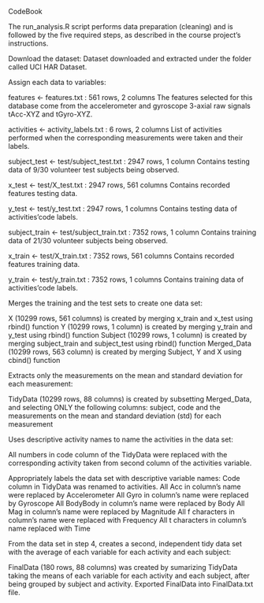 CodeBook


The run_analysis.R script performs data preparation (cleaning) and is followed by the five required steps, as described in the course project’s instructions.

Download the dataset:
Dataset downloaded and extracted under the folder called UCI HAR Dataset.

Assign each data to variables:

features <- features.txt : 561 rows, 2 columns
The features selected for this database come from the accelerometer and gyroscope 3-axial raw signals tAcc-XYZ and tGyro-XYZ.

activities <- activity_labels.txt : 6 rows, 2 columns
List of activities performed when the corresponding measurements were taken and their labels.

subject_test <- test/subject_test.txt : 2947 rows, 1 column
Contains testing data of 9/30 volunteer test subjects being observed.

x_test <- test/X_test.txt : 2947 rows, 561 columns
Contains recorded features testing data.

y_test <- test/y_test.txt : 2947 rows, 1 columns
Contains testing data of activities’code labels.

subject_train <- test/subject_train.txt : 7352 rows, 1 column
Contains training data of 21/30 volunteer subjects being observed.

x_train <- test/X_train.txt : 7352 rows, 561 columns
Contains recorded features training data.

y_train <- test/y_train.txt : 7352 rows, 1 columns
Contains training data of activities’code labels.

Merges the training and the test sets to create one data set:

X (10299 rows, 561 columns) is created by merging x_train and x_test using rbind() function
Y (10299 rows, 1 column) is created by merging y_train and y_test using rbind() function
Subject (10299 rows, 1 column) is created by merging subject_train and subject_test using rbind() function
Merged_Data (10299 rows, 563 column) is created by merging Subject, Y and X using cbind() function

Extracts only the measurements on the mean and standard deviation for each measurement:

TidyData (10299 rows, 88 columns) is created by subsetting Merged_Data, and selecting ONLY the following columns: subject, code and the measurements on the mean and standard deviation (std) for each measurement

Uses descriptive activity names to name the activities in the data set:

All numbers in code column of the TidyData were replaced with the corresponding activity taken from second column of the activities variable.

Appropriately labels the data set with descriptive variable names:
Code column in TidyData was renamed to activities.
All Acc in column’s name were replaced by Accelerometer
All Gyro in column’s name were replaced by Gyroscope
All BodyBody in column’s name were replaced by Body
All Mag in column’s name were replaced by Magnitude
All f characters in column’s name were replaced with Frequency
All t characters in column’s name replaced with Time

From the data set in step 4, creates a second, independent tidy data set with the average of each variable for each activity and each subject:

FinalData (180 rows, 88 columns) was created by sumarizing TidyData taking the means of each variable for each activity and each subject, after being grouped by subject and activity.
Exported FinalData into FinalData.txt file.
